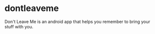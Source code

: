 # dontleaveme
Don't Leave Me is an android app that helps you remember to bring your stuff with you.
